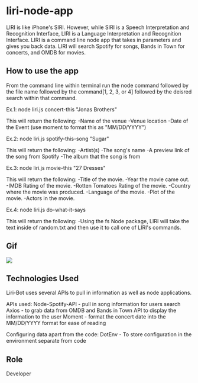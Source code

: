 # liri-node-app

<!-- Clearly state the problem the app is trying to solve (i.e. what is it doing and why) -->
LIRI is like iPhone's SIRI. However, while SIRI is a Speech Interpretation and Recognition Interface, LIRI is a Language Interpretation and Recognition Interface. LIRI is a command line node app that takes in parameters and gives you back data. LIRI will search Spotify for songs, Bands in Town for concerts, and OMDB for movies.


<!-- Give start-to-finish instructions on how to run the app -->
## How to use the app
From the command line within terminal run the node command followed by the file name followed by the command[1, 2, 3, or 4] followed by the deisred search within that command. 

Ex.1: node liri.js concert-this "Jonas Brothers"

This will return the following:
-Name of the venue
-Venue location
-Date of the Event (use moment to format this as "MM/DD/YYYY")

Ex.2: node liri.js spotify-this-song "Sugar"

This will return the following:
-Artist(s)
-The song's name
-A preview link of the song from Spotify
-The album that the song is from

Ex.3: node liri.js movie-this "27 Dresses"

This will return the following:
-Title of the movie.
-Year the movie came out.
-IMDB Rating of the movie.
-Rotten Tomatoes Rating of the movie.
-Country where the movie was produced.
-Language of the movie.
-Plot of the movie.
-Actors in the movie.

Ex.4: node liri.js do-what-it-says

This will return the following:
-Using the fs Node package, LIRI will take the text inside of random.txt and then use it to call one of LIRI's commands.


<!-- Include screenshots, gifs or videos of the app functioning -->
## Gif
![](https://media.giphy.com/media/kGEHDRXwbRuClrBDyq/giphy.gif)

<!-- Clearly list the technologies used in the app -->
## Technologies Used
Liri-Bot uses several APIs to pull in information as well as node applications.

APIs used:
Node-Spotify-API - pull in song information for users search
Axios - to grab data from OMDB and Bands in Town API to display the information to the user
Moment - format the concert date into the MM/DD/YYYY format for ease of reading

Configuring data apart from the code: 
DotEnv - To store configuration in the environment separate from code 



<!-- State your role in the app development -->
## Role
Developer
